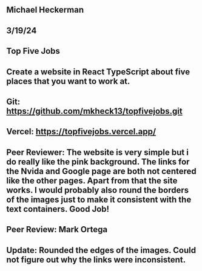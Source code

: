 ## Michael Heckerman
## 3/19/24
## Top Five Jobs
## Create a website in React TypeScript about five places that you want to work at.

## Git: https://github.com/mkheck13/topfivejobs.git
## Vercel: https://topfivejobs.vercel.app/


## Peer Reviewer: The website is very simple but i do really like the pink background. The links for the Nvida and Google page are both not centered like the other pages. Apart from that the site works. I would probably also round the borders of the images just to make it consistent with the text containers. Good Job!
## Peer Review: Mark Ortega


## Update: Rounded the edges of the images. Could not figure out why the links were inconsistent.